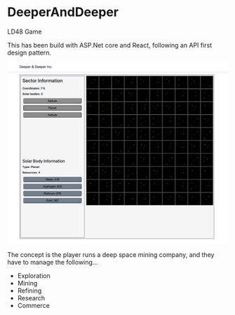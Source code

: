 # DeeperAndDeeper
LD48 Game

This has been build with ASP.Net core and React, following an API first design pattern.

![Sreenie](images/DeeperAndDeeper.png)

The concept is the player runs a deep space mining company, and they have to manage the following...

* Exploration
* Mining
* Refining
* Research
* Commerce
